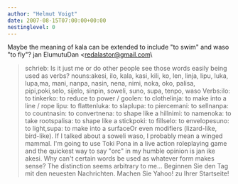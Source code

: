 ```yaml
---
author: "Helmut Voigt"
date: 2007-08-15T07:00:00+00:00
nestinglevel: 0
---
```

Maybe the meaning of kala can be extended to include "to swim" and waso "to fly"? jan ElumutuDan <[redalastor@gmail.com](mailto://redalastor@gmail.com)\
> schrieb: Is it just me or do other people see those words easily being used as verbs? nouns:akesi, ilo, kala, kasi, kili, ko, len, linja, lipu, luka, lupa,ma, mani, nanpa, nasin, nena, nimi, noka, oko, palisa, pipi,poki,selo, sijelo, sinpin, soweli, suno, supa, tenpo, waso Verbs:ilo: to tinkerko: to reduce to power / goolen: to clothelinja: to make into a line / rope lipu: to flattenluka: to slaplupa: to piercemani: to sellnanpa: to countnasin: to convertnena: to shape like a hillnimi: to namenoka: to take rootspalisa: to shape like a stickpoki: to fillselo: to envelopesuno: to light,supa: to make into a surfaceOr even modifiers (lizard-like, bird-like). If I talked about a soweli waso, I probably mean a winged mammal. I'm going to use Toki Pona in a live action roleplaying game and the quickest way to say "orc" in my humble opinion is jan ike akesi. Why can't certain words be used as whatever form makes sense? The distinction seems arbitrary to me... Beginnen Sie den Tag mit den neuesten Nachrichten. Machen Sie Yahoo! zu Ihrer Startseite!
